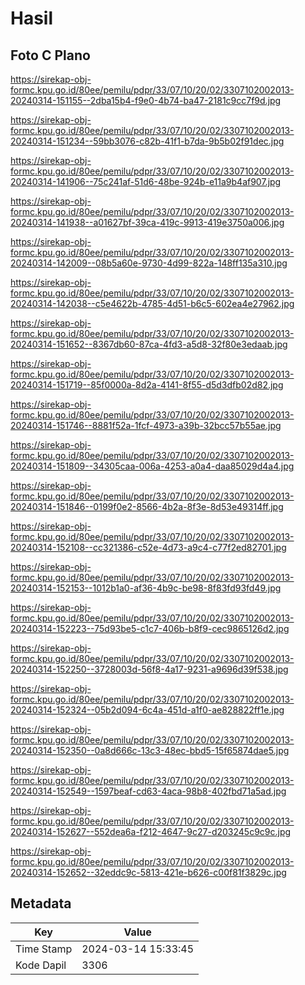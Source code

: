 # Hasil

## Foto C Plano

https://sirekap-obj-formc.kpu.go.id/80ee/pemilu/pdpr/33/07/10/20/02/3307102002013-20240314-151155--2dba15b4-f9e0-4b74-ba47-2181c9cc7f9d.jpg

https://sirekap-obj-formc.kpu.go.id/80ee/pemilu/pdpr/33/07/10/20/02/3307102002013-20240314-151234--59bb3076-c82b-41f1-b7da-9b5b02f91dec.jpg

https://sirekap-obj-formc.kpu.go.id/80ee/pemilu/pdpr/33/07/10/20/02/3307102002013-20240314-141906--75c241af-51d6-48be-924b-e11a9b4af907.jpg

https://sirekap-obj-formc.kpu.go.id/80ee/pemilu/pdpr/33/07/10/20/02/3307102002013-20240314-141938--a01627bf-39ca-419c-9913-419e3750a006.jpg

https://sirekap-obj-formc.kpu.go.id/80ee/pemilu/pdpr/33/07/10/20/02/3307102002013-20240314-142009--08b5a60e-9730-4d99-822a-148ff135a310.jpg

https://sirekap-obj-formc.kpu.go.id/80ee/pemilu/pdpr/33/07/10/20/02/3307102002013-20240314-142038--c5e4622b-4785-4d51-b6c5-602ea4e27962.jpg

https://sirekap-obj-formc.kpu.go.id/80ee/pemilu/pdpr/33/07/10/20/02/3307102002013-20240314-151652--8367db60-87ca-4fd3-a5d8-32f80e3edaab.jpg

https://sirekap-obj-formc.kpu.go.id/80ee/pemilu/pdpr/33/07/10/20/02/3307102002013-20240314-151719--85f0000a-8d2a-4141-8f55-d5d3dfb02d82.jpg

https://sirekap-obj-formc.kpu.go.id/80ee/pemilu/pdpr/33/07/10/20/02/3307102002013-20240314-151746--8881f52a-1fcf-4973-a39b-32bcc57b55ae.jpg

https://sirekap-obj-formc.kpu.go.id/80ee/pemilu/pdpr/33/07/10/20/02/3307102002013-20240314-151809--34305caa-006a-4253-a0a4-daa85029d4a4.jpg

https://sirekap-obj-formc.kpu.go.id/80ee/pemilu/pdpr/33/07/10/20/02/3307102002013-20240314-151846--0199f0e2-8566-4b2a-8f3e-8d53e49314ff.jpg

https://sirekap-obj-formc.kpu.go.id/80ee/pemilu/pdpr/33/07/10/20/02/3307102002013-20240314-152108--cc321386-c52e-4d73-a9c4-c77f2ed82701.jpg

https://sirekap-obj-formc.kpu.go.id/80ee/pemilu/pdpr/33/07/10/20/02/3307102002013-20240314-152153--1012b1a0-af36-4b9c-be98-8f83fd93fd49.jpg

https://sirekap-obj-formc.kpu.go.id/80ee/pemilu/pdpr/33/07/10/20/02/3307102002013-20240314-152223--75d93be5-c1c7-406b-b8f9-cec9865126d2.jpg

https://sirekap-obj-formc.kpu.go.id/80ee/pemilu/pdpr/33/07/10/20/02/3307102002013-20240314-152250--3728003d-56f8-4a17-9231-a9696d39f538.jpg

https://sirekap-obj-formc.kpu.go.id/80ee/pemilu/pdpr/33/07/10/20/02/3307102002013-20240314-152324--05b2d094-6c4a-451d-a1f0-ae828822ff1e.jpg

https://sirekap-obj-formc.kpu.go.id/80ee/pemilu/pdpr/33/07/10/20/02/3307102002013-20240314-152350--0a8d666c-13c3-48ec-bbd5-15f65874dae5.jpg

https://sirekap-obj-formc.kpu.go.id/80ee/pemilu/pdpr/33/07/10/20/02/3307102002013-20240314-152549--1597beaf-cd63-4aca-98b8-402fbd71a5ad.jpg

https://sirekap-obj-formc.kpu.go.id/80ee/pemilu/pdpr/33/07/10/20/02/3307102002013-20240314-152627--552dea6a-f212-4647-9c27-d203245c9c9c.jpg

https://sirekap-obj-formc.kpu.go.id/80ee/pemilu/pdpr/33/07/10/20/02/3307102002013-20240314-152652--32eddc9c-5813-421e-b626-c00f81f3829c.jpg


## Metadata

| Key        | Value               |
| ---------- | ------------------- |
| Time Stamp | 2024-03-14 15:33:45 |
| Kode Dapil | 3306                |



